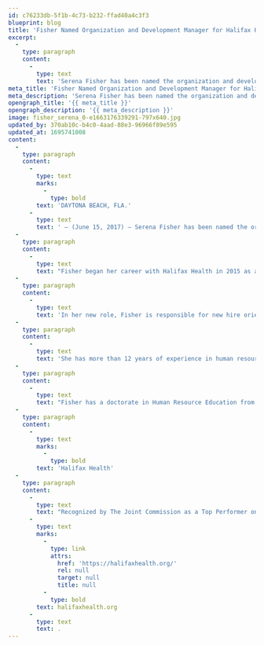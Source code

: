 ```yaml
---
id: c76233db-5f1b-4c73-b232-ffad40a4c3f3
blueprint: blog
title: 'Fisher Named Organization and Development Manager for Halifax Health'
excerpt:
  -
    type: paragraph
    content:
      -
        type: text
        text: 'Serena Fisher has been named the organization and development manager for Halifax Health.'
meta_title: 'Fisher Named Organization and Development Manager for Halifax Health'
meta_description: 'Serena Fisher has been named the organization and development manager for Halifax Health.'
opengraph_title: '{{ meta_title }}'
opengraph_description: '{{ meta_description }}'
image: fisher_serena_0-e1663176339291-797x640.jpg
updated_by: 370ab10c-b4c0-4aad-88e3-96966f89e595
updated_at: 1695741008
content:
  -
    type: paragraph
    content:
      -
        type: text
        marks:
          -
            type: bold
        text: 'DAYTONA BEACH, FLA.'
      -
        type: text
        text: ' – (June 15, 2017) – Serena Fisher has been named the organization and development manager for Halifax Health.'
  -
    type: paragraph
    content:
      -
        type: text
        text: "Fisher began her career with Halifax Health in 2015 as an organizational and development specialist focusing her efforts on revamping the health system’s computer-based learning program.\_ Most recently, she was paramount in launching an improved orientation program for new employees."
  -
    type: paragraph
    content:
      -
        type: text
        text: 'In her new role, Fisher is responsible for new hire orientation, manager training and leadership development, the development of learning activities and materials, and the integration of human resource programs and associated projects to achieve strategic business goals and operational objectives.'
  -
    type: paragraph
    content:
      -
        type: text
        text: 'She has more than 12 years of experience in human resources, including expertise in organizational development, training, education, evaluation research, and instructional design.'
  -
    type: paragraph
    content:
      -
        type: text
        text: "Fisher has a doctorate in Human Resource Education from Louisiana State University.\_ In addition, she has bachelor’s and master’s degrees from the University of South Florida where she studied cognitive psychology.\_ She has also served as an adjunct professor and academic coach for multiple master’s level courses."
  -
    type: paragraph
    content:
      -
        type: text
        marks:
          -
            type: bold
        text: 'Halifax Health'
  -
    type: paragraph
    content:
      -
        type: text
        text: "Recognized by The Joint Commission as a Top Performer on Key Quality Measures, Halifax Health serves Volusia and Flagler counties, providing a continuum of healthcare services through a network of organizations including a tertiary hospital, community hospital, freestanding emergency department, an urgent care, psychiatric services, a cancer treatment center with four outreach locations, the area’s largest hospice, a center for inpatient rehabilitation, primary care walk-in clinics, a walk-in clinic specializing in women’s health, a pediatric care community clinic, three children’s medical practices, a home healthcare agency, and an exclusive provider organization.\_ Halifax Health offers the area’s only Level II Trauma Center, Comprehensive Stroke Center, Pediatric Intensive Care Unit, Pediatric Emergency Department, Child and Adolescent Behavioral Services, complete Neurosurgical Services, OB Emergency Department and Level II Neonatal Intensive Care Unit that cares for babies born as early as 28 weeks.\_ For more information, visit "
      -
        type: text
        marks:
          -
            type: link
            attrs:
              href: 'https://halifaxhealth.org/'
              rel: null
              target: null
              title: null
          -
            type: bold
        text: halifaxhealth.org
      -
        type: text
        text: .
---
```

